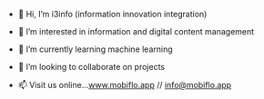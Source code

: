 - 👋 Hi, I’m i3info (information innovation integration)

- 👀 I’m interested in information and digital content management

- 🌱 I’m currently learning machine learning

- 💞️ I’m looking to collaborate on projects 

- 📫 Visit us online...www.mobiflo.app // info@mobiflo.app


<!---
i3info/i3info is a ✨ special ✨ repository because its `README.md` (this file) appears on your GitHub profile.
You can click the Preview link to take a look at your changes.
--->
